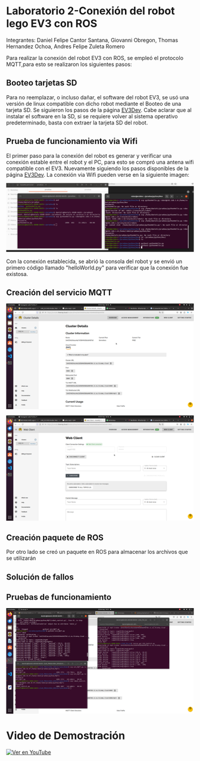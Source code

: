 # Laboratorio 2-Conexión del robot lego EV3 con ROS

Integrantes: Daniel Felipe Cantor Santana, Giovanni Obregon, Thomas Hernandez Ochoa, Andres Felipe Zuleta Romero

Para realizar la conexión del robot EV3 con ROS, se empleó el protocolo MQTT,para esto se realizaron los siguientes pasos:

## Booteo tarjetas SD
Para no reemplazar, o incluso dañar, el software del robot EV3, se usó una versión de linux compatible con dicho robot mediante el Booteo de una tarjeta SD. Se siguieron los pasos de la página [EV3Dev](https://www.ev3dev.org). Cabe aclarar que al instalar el software en la SD, si se requiere volver al sistema operativo predeterminado, basta con extraer la tarjeta SD del robot.

## Prueba de funcionamiento via Wifi
El primer paso para la conexión del robot es generar y verificar una conexión estable entre el robot y el PC, para esto se compró una antena wifi compatible con el EV3. Nuevamente siguiendo los pasos  disponibles de la página [EV3Dev](https://www.ev3dev.org). La conexión via Wifi pueden verse en la siguiente imagen:


![imagen](https://github.com/FRM-2024-1S-Grupo-2/Laboratorio-2-EV3/blob/main/Imagenes/Prueba_Wifi.jpg)

Con la conexión establecida, se abrió la consola del robot y se envió un primero código llamado "helloWorld.py" para verificar que la conexión fue existosa.




## Creación del servicio MQTT

![imagen](https://github.com/FRM-2024-1S-Grupo-2/Laboratorio-2-EV3/blob/main/Imagenes/Servicio_MQTT.png)

![imagen](https://github.com/FRM-2024-1S-Grupo-2/Laboratorio-2-EV3/blob/main/Imagenes/Suscriptor_MQTT.png)

## Creación paquete de ROS
Por otro lado se creó un paquete en ROS para almacenar los archivos que se utilizarán



## Solución de fallos

## Pruebas de funcionamiento

![imagen](https://github.com/FRM-2024-1S-Grupo-2/Laboratorio-2-EV3/blob/main/Imagenes/Ejecucion_en_ROS.png)

# Video de Demostración

[![Ver en YouTube](https://img.youtube.com/vi/jtdHT5IY994/maxresdefault.jpg)](https://www.youtube.com/watch?v=jtdHT5IY994)


